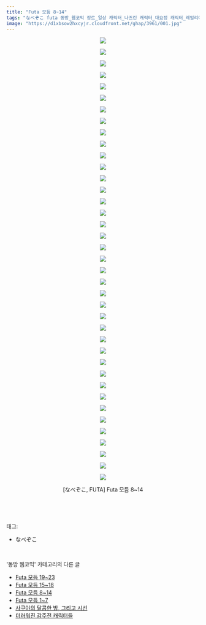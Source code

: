 ```yaml
---
title: "Futa 모듬 8~14"
tags: "なべぞこ futa 동방_웹코믹 장르_일상 캐릭터_나즈린 캐릭터_대요정 캐릭터_레밀리아 캐릭터_린노스케 캐릭터_마리사 캐릭터_메이링 캐릭터_사쿠야 캐릭터_쇼 우 캐릭터_치르노"
image: "https://d1xbsow2hxcyjr.cloudfront.net/ghap/3961/001.jpg"
---
```

<div class="article">
<p style="text-align: center; clear: none; float: none;"><img src="{{ site.imgserver10 }}/ghap/3961/001.jpg"/></p>
<p style="text-align: center; clear: none; float: none;"><img src="{{ site.imgserver10 }}/ghap/3961/002.jpg"/></p>
<p style="text-align: center; clear: none; float: none;"><img src="{{ site.imgserver10 }}/ghap/3961/003.jpg"/></p>
<p style="text-align: center; clear: none; float: none;"><img src="{{ site.imgserver10 }}/ghap/3961/004.jpg"/></p>
<p style="text-align: center; clear: none; float: none;"><img src="{{ site.imgserver10 }}/ghap/3961/005.jpg"/></p>
<p style="text-align: center; clear: none; float: none;"><img src="{{ site.imgserver10 }}/ghap/3961/006.jpg"/></p>
<p style="text-align: center; clear: none; float: none;"><img src="{{ site.imgserver10 }}/ghap/3961/007.jpg"/></p>
<p style="text-align: center; clear: none; float: none;"><img src="{{ site.imgserver10 }}/ghap/3961/008.jpg"/></p>
<p style="text-align: center; clear: none; float: none;"><img src="{{ site.imgserver10 }}/ghap/3961/009.jpg"/></p>
<p style="text-align: center; clear: none; float: none;"><img src="{{ site.imgserver10 }}/ghap/3961/010.jpg"/></p>
<p style="text-align: center; clear: none; float: none;"><img src="{{ site.imgserver10 }}/ghap/3961/011.jpg"/></p>
<p style="text-align: center; clear: none; float: none;"><img src="{{ site.imgserver10 }}/ghap/3961/012.jpg"/></p>
<p style="text-align: center; clear: none; float: none;"><img src="{{ site.imgserver10 }}/ghap/3961/013.jpg"/></p>
<p style="text-align: center; clear: none; float: none;"><img src="{{ site.imgserver10 }}/ghap/3961/014.jpg"/></p>
<p style="text-align: center; clear: none; float: none;"><img src="{{ site.imgserver10 }}/ghap/3961/015.jpg"/></p>
<p style="text-align: center; clear: none; float: none;"><img src="{{ site.imgserver10 }}/ghap/3961/016.jpg"/></p>
<p style="text-align: center; clear: none; float: none;"><img src="{{ site.imgserver10 }}/ghap/3961/017.jpg"/></p>
<p style="text-align: center; clear: none; float: none;"><img src="{{ site.imgserver10 }}/ghap/3961/018.jpg"/></p>
<p style="text-align: center; clear: none; float: none;"><img src="{{ site.imgserver10 }}/ghap/3961/019.jpg"/></p>
<p style="text-align: center; clear: none; float: none;"><img src="{{ site.imgserver10 }}/ghap/3961/020.jpg"/></p>
<p style="text-align: center; clear: none; float: none;"><img src="{{ site.imgserver10 }}/ghap/3961/021.jpg"/></p>
<p style="text-align: center; clear: none; float: none;"><img src="{{ site.imgserver10 }}/ghap/3961/022.jpg"/></p>
<p style="text-align: center; clear: none; float: none;"><img src="{{ site.imgserver10 }}/ghap/3961/023.jpg"/></p>
<p style="text-align: center; clear: none; float: none;"><img src="{{ site.imgserver10 }}/ghap/3961/024.jpg"/></p>
<p style="text-align: center; clear: none; float: none;"><img src="{{ site.imgserver10 }}/ghap/3961/025.jpg"/></p>
<p style="text-align: center; clear: none; float: none;"><img src="{{ site.imgserver10 }}/ghap/3961/026.jpg"/></p>
<p style="text-align: center; clear: none; float: none;"><img src="{{ site.imgserver10 }}/ghap/3961/027.jpg"/></p>
<p style="text-align: center; clear: none; float: none;"><img src="{{ site.imgserver10 }}/ghap/3961/028.jpg"/></p>
<p style="text-align: center; clear: none; float: none;"><img src="{{ site.imgserver10 }}/ghap/3961/029.jpg"/></p>
<p style="text-align: center; clear: none; float: none;"><img src="{{ site.imgserver10 }}/ghap/3961/030.jpg"/></p>
<p style="text-align: center; clear: none; float: none;"><img src="{{ site.imgserver10 }}/ghap/3961/031.jpg"/></p>
<p style="text-align: center; clear: none; float: none;"><img src="{{ site.imgserver10 }}/ghap/3961/032.jpg"/></p>
<p style="text-align: center; clear: none; float: none;"><img src="{{ site.imgserver10 }}/ghap/3961/033.jpg"/></p>
<p style="text-align: center; clear: none; float: none;"><img src="{{ site.imgserver10 }}/ghap/3961/034.jpg"/></p>
<p style="text-align: center; clear: none; float: none;"><img src="{{ site.imgserver10 }}/ghap/3961/035.jpg"/></p>
<p style="text-align: center; clear: none; float: none;"><img src="{{ site.imgserver10 }}/ghap/3961/036.jpg"/></p>
<p style="text-align: center; clear: none; float: none;"><img src="{{ site.imgserver10 }}/ghap/3961/037.jpg"/></p>
<p style="text-align: center; clear: none; float: none;"><img src="{{ site.imgserver10 }}/ghap/3961/038.jpg"/></p>
<p style="text-align: center; clear: none; float: none;"><img src="{{ site.imgserver10 }}/ghap/3961/039.jpg"/></p>
<p style="text-align: center; clear: none; float: none;">[なべぞこ, FUTA] Futa 모듬 8~14</p>
<p><br/></p>
</div><br/>
<div class="tagTrail">
<p>태그: </p>
<ul>
<li>なべぞこ</li>
</ul>
</div><br/>
<div class="another">
<p>'동방 웹코믹' 카테고리의 다른 글</p>
<ul>
<li><a href="/ghap_3963">Futa 모듬 19~23</a></li>
<li><a href="/ghap_3962">Futa 모듬 15~18</a></li>
<li><a href="/ghap_3961">Futa 모듬 8~14</a></li>
<li><a href="/ghap_3960">Futa 모듬 1~7</a></li>
<li><a href="/ghap_3957">사쿠야의 달콤한 밤, 그리고 시선</a></li>
<li><a href="/ghap_3956">더러워진 감주전 캐릭터들</a></li>
</ul>
</div><br/>
<div class="cb_module cb_fluid">
<div class="cb_wrt cb_profile">
</div><!-- commentList close -->
</div><br/>
